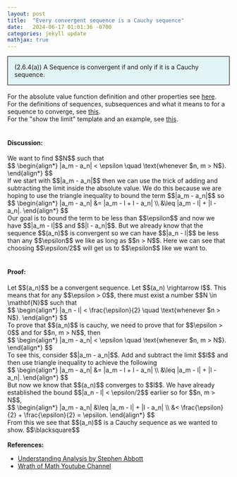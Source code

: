 ```yaml
---
layout: post
title:  "Every convergent sequence is a Cauchy sequence"
date:   2024-06-17 01:01:36 -0700
categories: jekyll update
mathjax: true
---
```

<div style="background-color: #E3F4F4; padding: 15px 15px 15px 15px; border:1px solid black;">
  (2.6.4(a)) A Sequence is convergent if and only if it is a Cauchy sequence.
</div>
<br>
<!------------------------------------------------------------------------------------>
For the absolute value function definition and other properties see <a href="https://strncat.github.io/jekyll/update/2024/05/26/analysis-absolute-value-properties.html">here</a>.
<br>
For the definitions of sequences, subsequences and what it means to for a sequence to converge, see <a href="https://strncat.github.io/jekyll/update/2024/05/21/analysis-seq-definitions.html">this</a>.
<br>
For the "show the limit" template and an example, see <a href="https://strncat.github.io/jekyll/update/2024/05/12/analysis-seq-limit-template.html">this</a>.
<br> 
<br>
<!------------------------------------------------------------------------------------>
<h4><b>Discussion:</b></h4>
We want to find $$N$$ such that 
<div>
	$$
	\begin{align*}
	|a_m - a_n| < \epsilon \quad \text{whenever $n, m > N$}.
	\end{align*}
	$$
</div>
If we start with $$|a_m - a_n|$$ then we can use the trick of adding and subtracting the limit inside the absolute value. We do this because we are hoping to use the triangle inequality to bound the term $$|a_m - a_n|$$ so
<div>
	$$
	\begin{align*}
	|a_m - a_n| &= |a_m - l + l - a_n| \\
	&\leq |a_m - l| + |l - a_n|.
	\end{align*}
	$$
</div>
Our goal is to bound the term to be less than $$\epsilon$$ and now we have $$|a_m - l|$$ and $$|l - a_n|$$. But we already know that the sequence $$(a_n)$$ is convergent so we can have $$|a_n - l|$$ be less than any $$\epsilon$$ we like as long as $$n > N$$. Here we can see that choosing $$\epsilon/2$$ will get us to $$\epsilon$$ like we want to.
<br> 
<br>
<!------------------------------------------------------------------------------------>
<h4><b>Proof:</b></h4>
Let $$(a_n)$$ be a convergent sequence. Let $$(a_n) \rightarrow l$$. This means that for any $$\epsilon > 0$$, there must exist a number $$N \in \mathbf{N}$$ such that
<div>
	$$
	\begin{align*}
	|a_n - l| < \frac{\epsilon}{2} \quad \text{whenever $n > N$}.
	\end{align*}
	$$
</div>
To prove that $$(a_n)$$ is cauchy, we need to prove that for $$\epsilon > 0$$ and for $$n, m > N$$, then
<div>
	$$
	\begin{align*}
	|a_m - a_n| < \epsilon \quad \text{whenever $n, m > N$}.
	\end{align*}
	$$
</div>
To see this, consider $$|a_m - a_n|$$. Add and subtract the limit $$l$$ and then use triangle inequality to achieve the following
<div>
	$$
	\begin{align*}
	|a_m - a_n| &= |a_m - l + l - a_n| \\
	&\leq |a_m - l| + |l - a_n|.
	\end{align*}
	$$
</div>
But now we know that $$(a_n)$$ converges to $$l$$. We have already established the bound $$|a_n - l| < \epsilon/2$$ earlier so for $$n, m > N$$,
<div>
	$$
	\begin{align*}
	|a_m - a_n| &\leq |a_m - l| + |l - a_n| \\
	&< \frac{\epsilon}{2} + \frac{\epsilon}{2} = \epsilon.
	\end{align*}
	$$
</div>
From this we see that $$(a_n)$$ is a Cauchy sequence as we wanted to show. $$\blacksquare$$
<br>
<br>
<!------------------------------------------------------------------------------------>
<b>References:</b>
<ul>
<li><a href="https://www.amazon.com/Understanding-Analysis-Undergraduate-Texts-Mathematics/dp/1493927116">Understanding Analysis by Stephen Abbott</a></li>
<li><a href="https://www.youtube.com/watch?v=1h_CErk0NFs">Wrath of Math Youtube Channel</a></li>
</ul>